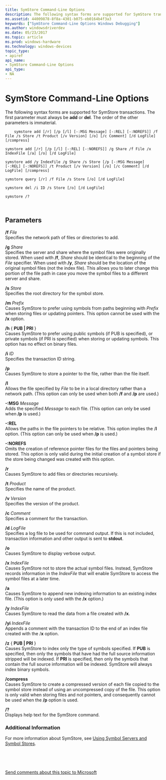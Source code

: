 ```yaml
---
title: SymStore Command-Line Options
description: The following syntax forms are supported for SymStore transactions. The first parameter must always be add or del. The order of the other parameters is immaterial.
ms.assetid: 44009878-8f8a-4301-b075-eb0164b4f3a3
keywords: ["SymStore Command-Line Options Windows Debugging"]
ms.author: windowsdriverdev
ms.date: 05/23/2017
ms.topic: article
ms.prod: windows-hardware
ms.technology: windows-devices
topic_type:
- apiref
api_name:
- SymStore Command-Line Options
api_type:
- NA
---
```


# SymStore Command-Line Options


The following syntax forms are supported for SymStore transactions. The first parameter must always be **add** or **del**. The order of the other parameters is immaterial.

``` syntax
    symstore add [/r] [/p [/l] [-:MSG Message] [-:REL] [-:NOREFS]] /f File /s Store /t Product [/v Version] [/o] [/c Comment] [/d LogFile] [/compress]

symstore add [/r] [/p [/l] [-:REL] [-:NOREFS]] /g Share /f File /x IndexFile [/a] [/o] [/d LogFile] 

symstore add /y IndexFile /g Share /s Store [/p [-:MSG Message] [-:REL] [-:NOREFS]] /t Product [/v Version] [/o] [/c Comment] [/d LogFile] [/compress]

symstore query [/r] /f File /s Store [/o] [/d LogFile]

symstore del /i ID /s Store [/o] [/d LogFile] 

symstore /? 

   
```

## <span id="ddk_symstore_command_line_options_dbg"></span><span id="DDK_SYMSTORE_COMMAND_LINE_OPTIONS_DBG"></span>Parameters


<span id="________f_______File______"></span><span id="________f_______file______"></span><span id="________F_______FILE______"></span> **/f** *File*   
Specifies the network path of files or directories to add.

<span id="________g_______Share______"></span><span id="________g_______share______"></span><span id="________G_______SHARE______"></span> **/g** *Share*   
Specifies the server and share where the symbol files were originally stored. When used with **/f**, *Share* should be identical to the beginning of the *File* specifier. When used with **/y**, *Share* should be the location of the original symbol files (not the index file). This allows you to later change this portion of the file path in case you move the symbol files to a different server and share.

<span id="________s_______Store______"></span><span id="________s_______store______"></span><span id="________S_______STORE______"></span> **/s** *Store*   
Specifies the root directory for the symbol store.

<span id="________m_______Prefix______"></span><span id="________m_______prefix______"></span><span id="________M_______PREFIX______"></span> **/m** *Prefix*   
Causes SymStore to prefer using symbols from paths beginning with *Prefix* when storing files or updating pointers. This option cannot be used with the **/x** option.

<span id="________h___PUB___PRI__"></span><span id="________h___pub___pri__"></span><span id="________H___PUB___PRI__"></span> **/h** { **PUB | PRI** }  
Causes SymStore to prefer using public symbols (if PUB is specified), or private symbols (if PRI is specified) when storing or updating symbols. This option has no effect on binary files.

<span id="________i_______ID______"></span><span id="________i_______id______"></span><span id="________I_______ID______"></span> **/i** *ID*   
Specifies the transaction ID string.

<span id="________p______"></span><span id="________P______"></span> **/p**   
Causes SymStore to store a pointer to the file, rather than the file itself.

<span id="________l______"></span><span id="________L______"></span> **/l**   
Allows the file specified by *File* to be in a local directory rather than a network path. (This option can only be used when both **/f** and **/p** are used.)

<span id="_______-_MSG________Message______"></span><span id="_______-_msg________message______"></span><span id="_______-_MSG________MESSAGE______"></span> **-:MSG** *Message*   
Adds the specified *Message* to each file. (This option can only be used when **/p** is used.)

<span id="_______-_REL______"></span><span id="_______-_rel______"></span> **-:REL**   
Allows the paths in the file pointers to be relative. This option implies the /**l** option. (This option can only be used when **/p** is used.)

<span id="_______-_NOREFS______"></span><span id="_______-_norefs______"></span> **-:NOREFS**   
Omits the creation of reference pointer files for the files and pointers being stored. This option is only valid during the initial creation of a symbol store if the store being changed was created with this option.

<span id="________r______"></span><span id="________R______"></span> **/r**   
Causes SymStore to add files or directories recursively.

<span id="________t_______Product______"></span><span id="________t_______product______"></span><span id="________T_______PRODUCT______"></span> **/t** *Product*   
Specifies the name of the product.

<span id="________v_______Version______"></span><span id="________v_______version______"></span><span id="________V_______VERSION______"></span> **/v** *Version*   
Specifies the version of the product.

<span id="________c_______Comment______"></span><span id="________c_______comment______"></span><span id="________C_______COMMENT______"></span> **/c** *Comment*   
Specifies a comment for the transaction.

<span id="________d_______LogFile______"></span><span id="________d_______logfile______"></span><span id="________D_______LOGFILE______"></span> **/d** *LogFile*   
Specifies a log file to be used for command output. If this is not included, transaction information and other output is sent to **stdout**.

<span id="________o______"></span><span id="________O______"></span> **/o**   
Causes SymStore to display verbose output.

<span id="________x_______IndexFile______"></span><span id="________x_______indexfile______"></span><span id="________X_______INDEXFILE______"></span> **/x** *IndexFile*   
Causes SymStore not to store the actual symbol files. Instead, SymStore records information in the *IndexFile* that will enable SymStore to access the symbol files at a later time.

<span id="________a______"></span><span id="________A______"></span> **/a**   
Causes SymStore to append new indexing information to an existing index file. (This option is only used with the **/x** option.)

<span id="________y_______IndexFile______"></span><span id="________y_______indexfile______"></span><span id="________Y_______INDEXFILE______"></span> **/y** *IndexFile*   
Causes SymStore to read the data from a file created with **/x**.

<span id="________yi_______IndexFile______"></span><span id="________yi_______indexfile______"></span><span id="________YI_______INDEXFILE______"></span> **/yi** *IndexFile*   
Appends a comment with the transaction ID to the end of an index file created with the /**x** option.

<span id="________z___PUB___PRI__"></span><span id="________z___pub___pri__"></span><span id="________Z___PUB___PRI__"></span> **/z** { **PUB | PRI** }  
Causes SymStore to index only the type of symbols specified. If **PUB** is specified, then only the symbols that have had the full source information stripped will be indexed. If **PRI** is specified, then only the symbols that contain the full source information will be indexed. SymStore will always index binary symbols.

<span id="________compress______"></span><span id="________COMPRESS______"></span> **/compress**   
Causes SymStore to create a compressed version of each file copied to the symbol store instead of using an uncompressed copy of the file. This option is only valid when storing files and not pointers, and consequently cannot be used when the **/p** option is used.

<span id="_______________"></span> **/?**   
Displays help text for the SymStore command.

### <span id="Additional_Information"></span><span id="additional_information"></span><span id="ADDITIONAL_INFORMATION"></span>Additional Information

For more information about SymStore, see [Using Symbol Servers and Symbol Stores](symbol-stores-and-symbol-servers.md).

 

 

[Send comments about this topic to Microsoft](mailto:wsddocfb@microsoft.com?subject=Documentation%20feedback%20[debugger\debugger]:%20SymStore%20Command-Line%20Options%20%20RELEASE:%20%285/15/2017%29&body=%0A%0APRIVACY%20STATEMENT%0A%0AWe%20use%20your%20feedback%20to%20improve%20the%20documentation.%20We%20don't%20use%20your%20email%20address%20for%20any%20other%20purpose,%20and%20we'll%20remove%20your%20email%20address%20from%20our%20system%20after%20the%20issue%20that%20you're%20reporting%20is%20fixed.%20While%20we're%20working%20to%20fix%20this%20issue,%20we%20might%20send%20you%20an%20email%20message%20to%20ask%20for%20more%20info.%20Later,%20we%20might%20also%20send%20you%20an%20email%20message%20to%20let%20you%20know%20that%20we've%20addressed%20your%20feedback.%0A%0AFor%20more%20info%20about%20Microsoft's%20privacy%20policy,%20see%20http://privacy.microsoft.com/default.aspx. "Send comments about this topic to Microsoft")




